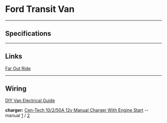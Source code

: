 # Ford Transit Van
---------------------
## Specifications
---------------------
## Links

[Far Out Ride](https://faroutride.com/)

---------------------
## Wiring

[DIY Van Electrical Guide](https://faroutride.com/van-build/learn/electrical-system/)

**charger:** [Cen-Tech 10/2/50A 12v Manual Charger With Engine Start](https://www.harborfreight.com/10250a-12v-manual-charger-with-engine-start-60581.html) -- manual [1](https://manuals.harborfreight.com/manuals/60000-60999/60653.pdf) / [2](https://manuals.harborfreight.com/manuals/60000-60999/60581-792363605816.pdf)
